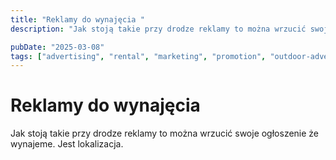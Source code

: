 ```yaml
---
title: "Reklamy do wynajęcia "
description: "Jak stoją takie przy drodze reklamy to można wrzucić swoje ogłoszenie że wynajeme. Jest lokalizacja."

pubDate: "2025-03-08"
tags: ["advertising", "rental", "marketing", "promotion", "outdoor-advertising", "business-ideas"]
---
```


# Reklamy do wynajęcia 

Jak stoją takie przy drodze reklamy to można wrzucić swoje ogłoszenie że wynajeme. Jest lokalizacja.